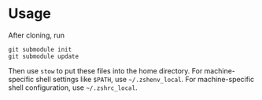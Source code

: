 # Usage

After cloning, run

    git submodule init
    git submodule update

Then use `stow` to put these files into the home directory. 
For machine-specific shell settings like `$PATH`, use `~/.zshenv_local`. For
machine-specific shell configuration, use `~/.zshrc_local`. 

